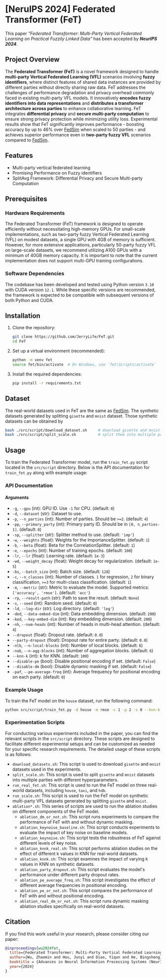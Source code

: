 # [NeruIPS 2024] Federated Transformer (FeT)

This paper _"Federated Transformer: Multi-Party Vertical Federated Learning on Practical Fuzzily Linked Data"_ has been accepted by _**NeurIPS 2024**_.

## Project Overview

The **Federated Transformer (FeT)** is a novel framework designed to handle **multi-party Vertical Federated Learning (VFL)** scenarios involving **fuzzy identifiers**, where distinct features of shared data instances are provided by different parties without directly sharing raw data. FeT addresses the challenges of performance degradation and privacy overhead commonly faced in existing multi-party VFL models. It innovatively **encodes fuzzy identifiers into data representations** and **distributes a transformer architecture across parties** to enhance collaborative learning. FeT integrates **differential privacy** and **secure multi-party computation** to ensure strong privacy protection while minimizing utility loss. Experimental results show that FeT significantly improves performance - boosting accuracy by up to 46% over [FedSim](https://github.com/Xtra-Computing/FedSim) when scaled to 50 parties - and achieves superior performance even in **two-party fuzzy VFL** scenarios compared to [FedSim](https://github.com/Xtra-Computing/FedSim).

## Features
- Multi-party vertical federated learning
- Promising Performance on Fuzzy identifiers
- SplitAvg Framework: Differential Privacy and Secure Multi-party Computation

## Prerequisites
### Hardware Requirements

The Federated Transformer (FeT) framework is designed to operate efficiently without necessitating high-memory GPUs. For small-scale implementations, such as two-party fuzzy Vertical Federated Learning (VFL) on modest datasets, a single GPU with 4GB of memory is sufficient. However, for more extensive applications, particularly 50-party fuzzy VFL on large-scale datasets, we recommend utilizing A100 GPUs with a minimum of 40GB memory capacity. It is important to note that the current implementation does not support multi-GPU training configurations.

### Software Dependencies

The codebase has been developed and tested using Python version `3.10` with CUDA version `12.1`. While these specific versions are recommended, the framework is expected to be compatible with subsequent versions of both Python and CUDA. 

## Installation
1. Clone the repository:
   ```bash
   git clone https://github.com/JerryLife/FeT.git
   cd FeT
   ```
2. Set up a virtual environment (recommended):
   ```bash
   python -m venv fet
   source fet/bin/activate  # On Windows, use `fet\Scripts\activate`
   ```
3. Install the required dependencies:
   ```bash
   pip install -r requirements.txt
   ```
## Dataset

The real-world datasets used in FeT are the same as [FedSim](https://github.com/Xtra-Computing/FedSim). The synthetic datasets generated by splitting `gisette` and `mnist` dataset. Those synthetic datasets can be obtained by
```bash
bash ./src/script/download_dataset.sh     # download gisette and mnist dataset
bash ./src/script/split_scale.sh          # split them into multiple parties
```

## Usage

To train the Federated Transformer model, run the `train_fet.py` script located in the `src/script` directory. Below is the API documentation for `train_fet.py` along with example usage:

### API Documentation

#### Arguments
- `-g`, `--gpu` (int): GPU ID. Use `-1` for CPU. (default: `0`)
- `-d`, `--dataset` (str): Dataset to use.
- `-p`, `--n_parties` (int): Number of parties. Should be `>=2`. (default: `4`)
- `-pp`, `--primary_party` (int): Primary party ID. Should be in `[0, n_parties-1]`. (default: `0`)
- `-sp`, `--splitter` (str): Splitter method to use. (default: `'imp'`)
- `-w`, `--weights` (float): Weights for the ImportanceSplitter. (default: `1`)
- `-b`, `--beta` (float): Beta for the CorrelationSplitter. (default: `1`)
- `-e`, `--epochs` (int): Number of training epochs. (default: `100`)
- `-lr`, `--lr` (float): Learning rate. (default: `1e-3`)
- `-wd`, `--weight_decay` (float): Weight decay for regularization. (default: `1e-5`)
- `-bs`, `--batch_size` (int): Batch size. (default: `128`)
- `-c`, `--n_classes` (int): Number of classes. `1` for regression, `2` for binary classification, `>=3` for multi-class classification. (default: `1`)
- `-m`, `--metric` (str): Metric to evaluate the model. Supported metrics: `['accuracy', 'rmse']`. (default: `'acc'`)
- `-rp`, `--result-path` (str): Path to save the result. (default: `None`)
- `-s`, `--seed` (int): Random seed. (default: `0`)
- `-ld`, `--log-dir` (str): Log directory. (default: `'log'`)
- `-ded`, `--data-embed-dim` (int): Data embedding dimension. (default: `200`)
- `-ked`, `--key-embed-dim` (int): Key embedding dimension. (default: `200`)
- `-nh`, `--num-heads` (int): Number of heads in multi-head attention. (default: `4`)
- `--dropout` (float): Dropout rate. (default: `0.0`)
- `--party-dropout` (float): Dropout rate for entire party. (default: `0.0`)
- `-nlb`, `--n-local-blocks` (int): Number of local blocks. (default: `6`)
- `-nab`, `--n-agg-blocks` (int): Number of aggregation blocks. (default: `6`)
- `--knn-k` (int): k for KNN. (default: `100`)
- `--disable-pe` (bool): Disable positional encoding if set. (default: `False`)
- `--disable-dm` (bool): Disable dynamic masking if set. (default: `False`)
- `-paf`, `--pe-average-freq` (int): Average frequency for positional encoding on each party. (default: `0`)

### Example Usage

To train the FeT model on the `house` dataset, run the following command:

```bash
python src/script/train_fet.py -d house -m rmse -c 1 -p 2 -s 0 --knn-k 100 -nh 4 -ded 100 -ked 100 -nlb 3 -nab 3 -paf 1 --dropout 0.3 -g 0
```

### Experimentation Scripts

For conducting various experiments included in the paper, you can find the relevant scripts in the `src/script` directory. These scripts are designed to facilitate different experimental setups and can be customized as needed for your specific research requirements. The detailed usage of these scripts is as follows:

- `download_datasets.sh`: This script is used to download `gisette` and `mnist` datasets used in the experiments.
- `split_scale.sh`: This script is used to split `gisette` and `mnist` datasets into multiple parties with different hyperparameters.
- `run_real_fet.sh`: This script is used to run the FeT model on three real-world datasets, including `house`, `taxi`, and `hdb`.
- `run_scale.sh`: This script is used to run the FeT model on synthetic multi-party VFL datasets generated by splitting `gisette` and `mnist`.
- `ablation*.sh`: This series of scripts are used to run the ablation studies on different components of the FeT model.
  - `ablation_dm_or_not.sh`: This script runs experiments to compare the performance of FeT with and without dynamic masking.
  - `ablation_keynoise_baseline.sh`: This script conducts experiments to evaluate the impact of key noise on baseline models.
  - `ablation_keynoise.sh`: This script tests the robustness of FeT against different levels of key noise.
  - `ablation_knnk_real.sh`: This script performs ablation studies on the effect of different k values in KNN for real-world datasets.
  - `ablation_knnk.sh`: This script examines the impact of varying k values in KNN on synthetic datasets.
  - `ablation_party_dropout.sh`: This script evaluates the model's performance under different party dropout rates.
  - `ablation_pe_average_freq.sh`: This script investigates the effect of different average frequencies in positional encoding.
  - `ablation_pe_or_not.sh`: This script compares the performance of FeT with and without positional encoding.
  - `ablation_real_dm_or_not.sh`: This script runs dynamic masking ablation studies specifically on real-world datasets.


## Citation

If you find this work useful in your research, please consider citing our paper:

```bibtex
@inproceedings{wu2024fet,
  title={Federated Transformer: Multi-Party Vertical Federated Learning on Practical Fuzzily Linked Data},
  author={Wu, Zhaomin and Hou, Junyi and Diao, Yiqun and He, Bingsheng},
  booktitle = {Advances in Neural Information Processing Systems (NeurIPS)},
  year={2024}
}
```
